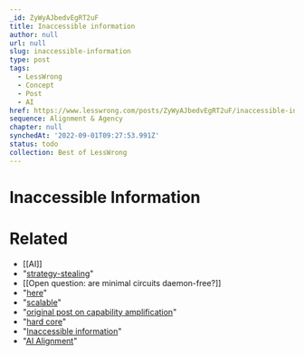 ```yaml
---
_id: ZyWyAJbedvEgRT2uF
title: Inaccessible information
author: null
url: null
slug: inaccessible-information
type: post
tags:
  - LessWrong
  - Concept
  - Post
  - AI
href: https://www.lesswrong.com/posts/ZyWyAJbedvEgRT2uF/inaccessible-information
sequence: Alignment & Agency
chapter: null
synchedAt: '2022-09-01T09:27:53.991Z'
status: todo
collection: Best of LessWrong
---
```


# Inaccessible Information


# Related

- [[AI]]
- "[strategy-stealing](https://ai-alignment.com/the-strategy-stealing-assumption-a26b8b1ed334)"
- [[Open question: are minimal circuits daemon-free?]]
- "[here](https://www.alignmentforum.org/posts/fM5ZWGDbnjb7ThNKJ/are-minimal-circuits-deceptive)"
- "[scalable](https://ai-alignment.com/scalable-ai-control-7db2436feee7)"
- "[original post on capability amplification](https://ai-alignment.com/policy-amplification-6a70cbee4f34)"
- "[hard core](https://ai-alignment.com/hard-core-subproblems-8948463455ef)"
- "[Inaccessible information](https://ai-alignment.com/inaccessible-information-c749c6a88ce)"
- "[AI Alignment](https://ai-alignment.com)"